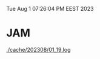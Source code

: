 Tue Aug  1 07:26:04 PM EEST 2023
# JAM
<a href='./cache/202308/01_19.log'>./cache/202308/01_19.log</a>
